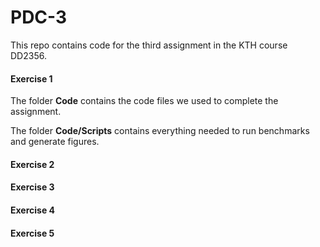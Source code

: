 # PDC-3
This repo contains code for the third assignment in the KTH course DD2356.

#### Exercise 1
The folder **Code** contains the code files we used to complete the assignment. 

The folder **Code/Scripts** contains everything needed to run benchmarks and generate figures.

#### Exercise 2

#### Exercise 3

#### Exercise 4

#### Exercise 5
